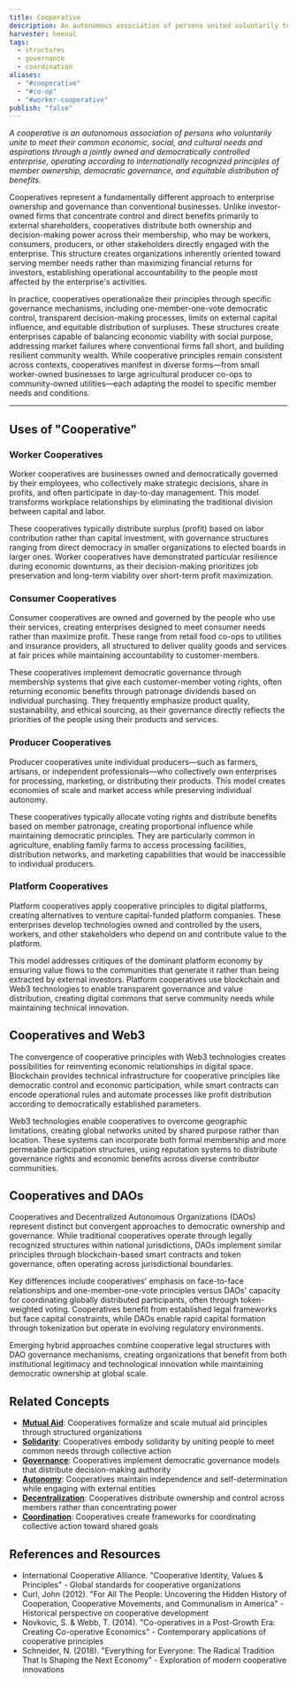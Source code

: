 ```yaml
---
title: Cooperative
description: An autonomous association of persons united voluntarily to meet their common economic, social, and cultural needs through a jointly owned and democratically controlled enterprise
harvester: heenal
tags:
  - structures
  - governance
  - coordination
aliases:
  - "#cooperative"
  - "#co-op"
  - "#worker-cooperative"
publish: "false"
---
```


_A cooperative is an autonomous association of persons who voluntarily unite to meet their common economic, social, and cultural needs and aspirations through a jointly owned and democratically controlled enterprise, operating according to internationally recognized principles of member ownership, democratic governance, and equitable distribution of benefits._

Cooperatives represent a fundamentally different approach to enterprise ownership and governance than conventional businesses. Unlike investor-owned firms that concentrate control and direct benefits primarily to external shareholders, cooperatives distribute both ownership and decision-making power across their membership, who may be workers, consumers, producers, or other stakeholders directly engaged with the enterprise. This structure creates organizations inherently oriented toward serving member needs rather than maximizing financial returns for investors, establishing operational accountability to the people most affected by the enterprise's activities.

In practice, cooperatives operationalize their principles through specific governance mechanisms, including one-member-one-vote democratic control, transparent decision-making processes, limits on external capital influence, and equitable distribution of surpluses. These structures create enterprises capable of balancing economic viability with social purpose, addressing market failures where conventional firms fall short, and building resilient community wealth. While cooperative principles remain consistent across contexts, cooperatives manifest in diverse forms—from small worker-owned businesses to large agricultural producer co-ops to community-owned utilities—each adapting the model to specific member needs and conditions.

---

## Uses of "Cooperative"

### Worker Cooperatives

Worker cooperatives are businesses owned and democratically governed by their employees, who collectively make strategic decisions, share in profits, and often participate in day-to-day management. This model transforms workplace relationships by eliminating the traditional division between capital and labor.

These cooperatives typically distribute surplus (profit) based on labor contribution rather than capital investment, with governance structures ranging from direct democracy in smaller organizations to elected boards in larger ones. Worker cooperatives have demonstrated particular resilience during economic downturns, as their decision-making prioritizes job preservation and long-term viability over short-term profit maximization.

### Consumer Cooperatives

Consumer cooperatives are owned and governed by the people who use their services, creating enterprises designed to meet consumer needs rather than maximize profit. These range from retail food co-ops to utilities and insurance providers, all structured to deliver quality goods and services at fair prices while maintaining accountability to customer-members.

These cooperatives implement democratic governance through membership systems that give each customer-member voting rights, often returning economic benefits through patronage dividends based on individual purchasing. They frequently emphasize product quality, sustainability, and ethical sourcing, as their governance directly reflects the priorities of the people using their products and services.

### Producer Cooperatives

Producer cooperatives unite individual producers—such as farmers, artisans, or independent professionals—who collectively own enterprises for processing, marketing, or distributing their products. This model creates economies of scale and market access while preserving individual autonomy.

These cooperatives typically allocate voting rights and distribute benefits based on member patronage, creating proportional influence while maintaining democratic principles. They are particularly common in agriculture, enabling family farms to access processing facilities, distribution networks, and marketing capabilities that would be inaccessible to individual producers.

### Platform Cooperatives

Platform cooperatives apply cooperative principles to digital platforms, creating alternatives to venture capital-funded platform companies. These enterprises develop technologies owned and controlled by the users, workers, and other stakeholders who depend on and contribute value to the platform.

This model addresses critiques of the dominant platform economy by ensuring value flows to the communities that generate it rather than being extracted by external investors. Platform cooperatives use blockchain and Web3 technologies to enable transparent governance and value distribution, creating digital commons that serve community needs while maintaining technical innovation.

## Cooperatives and Web3

The convergence of cooperative principles with Web3 technologies creates possibilities for reinventing economic relationships in digital space. Blockchain provides technical infrastructure for cooperative principles like democratic control and economic participation, while smart contracts can encode operational rules and automate processes like profit distribution according to democratically established parameters.

Web3 technologies enable cooperatives to overcome geographic limitations, creating global networks united by shared purpose rather than location. These systems can incorporate both formal membership and more permeable participation structures, using reputation systems to distribute governance rights and economic benefits across diverse contributor communities.

## Cooperatives and DAOs

Cooperatives and Decentralized Autonomous Organizations (DAOs) represent distinct but convergent approaches to democratic ownership and governance. While traditional cooperatives operate through legally recognized structures within national jurisdictions, DAOs implement similar principles through blockchain-based smart contracts and token governance, often operating across jurisdictional boundaries.

Key differences include cooperatives' emphasis on face-to-face relationships and one-member-one-vote principles versus DAOs' capacity for coordinating globally distributed participants, often through token-weighted voting. Cooperatives benefit from established legal frameworks but face capital constraints, while DAOs enable rapid capital formation through tokenization but operate in evolving regulatory environments.

Emerging hybrid approaches combine cooperative legal structures with DAO governance mechanisms, creating organizations that benefit from both institutional legitimacy and technological innovation while maintaining democratic ownership at global scale.

## Related Concepts

- **[Mutual Aid](tags/mutual-aid.md)**: Cooperatives formalize and scale mutual aid principles through structured organizations
- **[Solidarity](tags/solidarity.md)**: Cooperatives embody solidarity by uniting people to meet common needs through collective action
- **[Governance](tags/governance.md)**: Cooperatives implement democratic governance models that distribute decision-making authority
- **[Autonomy](tags/autonomy.md)**: Cooperatives maintain independence and self-determination while engaging with external entities
- **[Decentralization](tags/decentralization.md)**: Cooperatives distribute ownership and control across members rather than concentrating power
- **[Coordination](tags/coordination.md)**: Cooperatives create frameworks for coordinating collective action toward shared goals

## References and Resources

- International Cooperative Alliance. "Cooperative Identity, Values & Principles" - Global standards for cooperative organizations
- Curl, John (2012). "For All The People: Uncovering the Hidden History of Cooperation, Cooperative Movements, and Communalism in America" - Historical perspective on cooperative development
- Novkovic, S. & Webb, T. (2014). "Co-operatives in a Post-Growth Era: Creating Co-operative Economics" - Contemporary applications of cooperative principles
- Schneider, N. (2018). "Everything for Everyone: The Radical Tradition That Is Shaping the Next Economy" - Exploration of modern cooperative innovations